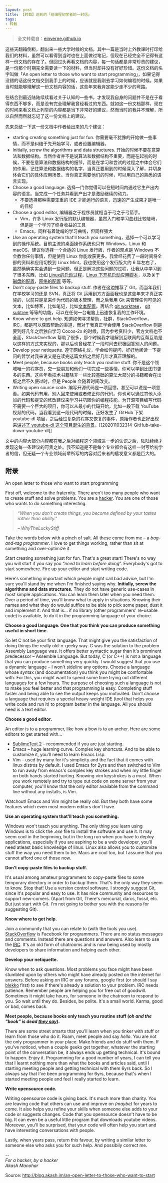 ```yaml
---
layout: post
title: 【转载】迟到的「给编程初学者的一封信」
tags:
- 转载
---
```

> 全文转载自：[einverne.github.io](http://einverne.github.io/post/2021/01/an-open-letter-to-those-who-want-to-start-programming.html)

这些天翻箱倒柜，翻出来一些大学时候的文档，其中一篇是当时上外教课时打印给我们的材料，虽然可以看得到当时也在上面做过笔记，但现在已经完全不记得有这样一份文档的存在了。但回过头再看文档的内容，每一句话都是非常珍贵的建议，是一份那个时期完全需要读一下的材料，但当时却并没有好好珍惜。这份文档的名字叫做「An open letter to those who want to start programming」，如果记得没错的话这份文档交到我手上的时候，应该就是我刚去学习如何编程的时候。如果当时就能够理解这一份文档内容的话，这些年来我肯定能少走不少的弯路。

在结合到最近陆陆续续看过关于认知的一些书，才发现我自身的问题并不是在于看得东西不够多，而是没有完全理解我曾经看过的东西。就如这一份文档那样，现在的时间来看文档上列举的内容都是当下非常好的建议，然而当时的我并不理解，所以自然而然就忘记了这一份文档上的建议。

先来总结一下这一份文档中作者给出来的几个建议：

- starting creating something just for fun. 你需要毫不犹豫的开始做一些事情，而不是纠结于先开始学习，或者设置编辑器。
- Initially, screw the algorithms and data structures. 开始的时候不要在意算法和数据结构。当然作者并不是说算法和数据结构不重要，而是在起初的时候，不要在意算法和数据结构的细节，而是在学习和尝试的过程之中体会它们的作用，记住算法和数据结构的名字，当真正要用到的时候深入了解，并切身体会它们的具体应用场景。当你真正需要他们的时候，可以用自己的熟悉的语言实现。
- Choose a good language. 选择一门你觉得可以在短时间内通过它生产出内容的语言。当完成一个任务并看到产出才是激励继续的动力。
    - 不要选择那种需要笨重的 IDE 才能运行的语言，迅速的产生成果才是唯一的目标
- Choose a good editor, 编辑器之于程序员就相当于弓之于弓箭手。
    - Vim，许多 Linux 发行版的默认编辑器，虽然入门和学习曲线比较陡峭，但是是一个学习了终身收益的工具
    - Emacs，同样有着陡峭的学习曲线，但同样强大
- Use an operating system that'll teach you something，选择一个可以学习到的操作系统。目前主流的桌面操作系统也只有 Windows，Linux 和 macOS，建议你选择一个合适的 Linux 发行版，作者的观点是 Windows 不会教你任何事情，但是使用 Linux 你能收获更多。我曾经花费了一段时间将全部的资料和应用切换到 Linux Mint，我也使用这个发行版大约 6 年左右了，虽然确确实实会遇到一些问题，但正是解决这些问题的过程，让我从中学习到了很多东西，比如 [Linux的启动过程](/post/2017/09/linux-system-boot-sequence.html)，[Linux 下开机启动应用脚本](/post/2018/02/linux-manage-startup-script.html)，以及关于[磁盘的配置](/post/2019/02/fstab-file.html)，[网络的配置](/post/2019/08/ubuntu-linux-mint-network-configuration.html) 等等。
- Don't copy-paste files to backup stuff. 作者在这边推荐了 Git，而当年我们在学校学习的还是 SVN，真正将 Git 运用到方方面面我也是这些年来才真正实施的，以前只是拿来作为代码的版本管理，而之后我用 Git 来管理任何可见的文本，比如博客，比如笔记，比如[文本配置](https://github.com/einverne/dotfiles)。再结合 [git worktree](/post/2019/03/git-worktree.html)， [git subtree](/post/2020/04/git-subtree-usage.html) 等等的功能，可以在任何一台电脑上迅速恢复我的工作环境。
- Know where to get help. 知道如何寻求帮助，社群，StackOverflow，IRC，都是可以获取帮助的渠道，而对于我真正学会使用 StackOverflow 则是要到好几年之后独自学习 Cocos-2x 的时候，因为参考资料少，官方文档也不全面，StackOverflow 帮助了很多，那个时候我才理解到互联网的互帮互助是以这样的方式来实现的，那以后也曾经花了一段时间去积极回答别人的问题。
- Develop your netiquette. 遵守网络礼仪，学会如何提问，好好地阅读一下提问的哲学对我来说又是在读完这篇文档之后好几年才真正理解的。
- Meet people, because books only teach you routine stuff. 你不是这个领域唯一的程序员，交一些朋友和他们一切完成一些事情，你可以学到比图书更多的东西。这些年看技术书籍除非一些比较基础的算法大部分的书籍都会在出版之后不久便过时，但是 People 会随着时间改变。
- Writing open source code. 编写开源代码是一项回馈，甚至可以说是一项慈善。如果代码有用，别人回来使用或者修正你的代码。你也可以通过其他人添加的代码和提交的修改建议来学习并巩固你的编程技能。为开源项目编写代码不需要一个巨大的项目，你可以从最小的代码开始，比如一段下载 YouTube 视频的代码。当我看到这一段代码的时候，正好发生了 GitHub 下架 youtube-dl 项目，之后经过复杂的程序又恢复的事件，原始作者也正好出现来[讲述了 youtube-dl 这个项目诞生的背景](https://rg3.name/202011071352.html)。[[202011032314-GitHub-take-down-youtube-dl]]


文中的内容大部分内容都在我之后对编程这个领域进一步的认识之后，陆陆续续才发现这每一条建议的可贵之处。我不知道是不是每个专业都会有这样一封写给初学者的信，但无疑一个专业领域前辈所写的内容对后来者的启发意义都是巨大的。



## 附录


An open letter to those who want to start programming


First off, welcome to the fraternity. There aren't too many people who want to create stuff and solve problems. You are a [hacker](http://www.paulgraham.com/hp.html). You are one of those who wants to do something interesting.

> _“When you don't create things, you become defined by your tastes rather than ability."_
> 
> _– WhyTheLuckyStiff_

Take the words below with a pinch of salt. All these come from me – a _bag-and-tag programmer_. I love to get things working, rather than sit at something and over-optimize it.

Start creating something just for fun. That's a great start! There's no way you will start if you say you “_need to learn before doing_”. Everybody's got to start somewhere. Fire up your editor and start writing code.

Here's something important which people might call bad advice, but I'm sure you'll stand by me when I'm finished saying why. **Initially, screw the algorithms and data structures.** They do not have generic use-cases in most simple applications. You can learn them later when you need them. Over a period of time, you'll know what to apply in situations. Knowing their names and what they do would suffice to be able to pick some paper, dust it and implement it. And that is… if no library (other programmers' re-usable code) is available, to do it in the programming language of your choice.

**Choose a good language. One that you think you can produce something useful in short time.**

So let C not be your first language. That might give you the satisfaction of doing things the really old-n-geeky way. C was the solution to the problem Assembly Language was. It offers better syntactic sugar than it's prominent predecessor – Assemble Language. But today, C (or C++) is not a language that you can produce something very quickly. I would suggest that you use a dynamic language – I won't sideline any options. Choose a language whose syntax (and documentation) you think you might be comfortable with. For this, you might want to spend some time trying out different languages for a few hours. The purpose of choosing such a language is not to make you feel better and that programming is easy. Completing stuff faster and being able to see the output keeps you motivated. Don't choose a language that requires a special heavy-weight IDE (tool that helps you write code and run it) to program better in the language. All you should need is a text editor.

**Choose a good editor.**

An editor is to a programmer, like how a bow is to an archer. Here are some editors to get started with…

-   [SublimeText 2](http://www.sublimetext.com/2) – recommended if you are just starting.
-   Emacs – huge learning curve. Complex key shortcuts. And to be able to customize it, you'll need to learn Emacs Lisp.
-   Vim – used by many for it's simplicity and the fact that it comes with linux distros by default. I used Emacs for 2yrs and then switched to Vim to run away from emacs's complex key strokes and when my little finger on both hands started hurting. Knowing vim keystrokes is a must. When you work remotely and try to type out code on some server from your computer, you'll know that the only editor available from the command line without any installs, is Vim.

Watchout! Emacs and Vim might be really old. But they both have some features which even most modern editors don't have.

**Use an operating system that'll teach you something.**

Windows won't teach you anything. The only thing you learn using Windows is to click the ._exe_ file to install the software and use it. It may seem cool in the beginning, but in the long run when you have to deploy applications, especially if you are aspiring to be a web developer, you'll need atleast basic knowledge of linux. Linux also allows you to customize stuff the way you need them to be. Macs are cool too, but I assume that you cannot afford one of those now.

**Don't copy-paste files to backup stuff.**

It's usual among amateur programmers to copy-paste files to some temporary directory in order to backup them. That's the only way they seem to know. Stop that! Use a version control software. I strongly suggest Git, since it's popular and easy to use. It has nice community and resources to support new-comers. (Apart from Git, There's mercurial, darcs, fossil, etc. But just start with Git. I'm not going to bother you with the reasons for suggesting Git).

**Know where to get help.**

Join a community that you can relate to (with the tools you use). [StackOverflow](http://stackoverflow.com/) is Facebook for programmers. There are no status messages and comments. Instead there are questions and answers. Also learn to use the [IRC](http://en.wikipedia.org/wiki/Internet_Relay_Chat). It's an old form of chatrooms and is now being used by mostly developers to share information and helping each other.

**Develop your netiquette.**

Know when to ask questions. Most problems you face might have been stumbled upon by others who might have already posted on the internet for answers. Before asking on IRC or any forums, google first (or should I say [blekko](http://blekko.com/) first) to see if there's already a solution to your problem. IRC needs patience. Remember people are helping you for free out of goodwill. Sometimes it might take hours, for someone in the chatroom to respond to you. So wait until they do. Besides, be polite. It's a small world. Karma, good or bad, comes back.

**Meet people, because books only teach you routine stuff (_oh and the "book" is dead [they say](http://diveintomark.org/archives/2011/04/29/the-book-is-dead)_).**

There are some street smarts that you'll learn when you tinker with stuff or learn from those who do it. Roam, meet people and say _hello_. You are not the only programmer in your place. Make friends and do stuff with them. If you've noticed, when a couple geeks get together, whatever the starting point of the conversation be, it always ends up getting technical. It's bound to happen. Enjoy it. Programming for a good number of years, I can tell you that I learnt nothing more than what the books and articles said, until I starting meeting people and getting technical with them 6yrs back. So I always say that I've been programming for 6yrs, because that's when I started meeting people and feel I really started to learn.

**Write opensource code.**

Writing opensource code is giving back. It's much more than charity. You are leaving code that others can use and improve on _(maybe)_ for years to come. It also helps you refine your skills when someone else adds to your code or suggests changes. Code that you opensource doesn't have to be big. It can even be a useful little program that downloads youtube videos. Moreover, you'll be surprised, that your code will often help you start and have interesting conversations with people.

Lastly, when years pass, return this favour, by writing a similar letter to someone else who asks you for such help. And possibily correct me.

_\--  
For a hacker, by a hacker  
Akash Manohar_

Source: http://blog.akash.im/an-open-letter-to-those-who-want-to-start  